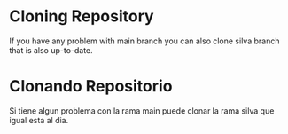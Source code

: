 # Cloning Repository

If you have any problem with main branch you can also clone silva branch that is also up-to-date.

# Clonando Repositorio

Si tiene algun problema con la rama main puede clonar la rama silva que igual esta al dia.
